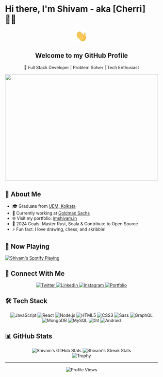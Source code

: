 # Hi there, I'm Shivam - aka [Cherri] 👨‍💻

<div align="center">
  <img src="https://raw.githubusercontent.com/kshivam654/kshivam654/master/hello.gif" width="40px" />
  <h2>Welcome to my GitHub Profile</h2>
  <p>🚀 Full Stack Developer | Problem Solver | Tech Enthusiast</p>
</div>

<div align="center">
  <img src="https://i.ibb.co/XLnnHQ6/0-IM0ufba-Lrfx-TTSis.jpg" width="100%" height="350">
</div>

## 🌟 About Me

- 🎓 Graduate from [UEM, Kolkata][col_website]
- 💼 Currently working at [Goldman Sachs][company_website]
- 🌐 Visit my portfolio: [imshivam.in](https://imshivam.in)
- 🎯 2024 Goals: Master Rust, Scala & Contribute to Open Source
- ⚡ Fun fact: I love drawing, chess, and skribble!

## 🎵 Now Playing
[<img src="https://now-playing-codestackr.vercel.app/api/spotify-playing" alt="Shivam's Spotify Playing" width="350" />](https://open.spotify.com/user/31eogptf35hf6vlulemq3omdlyda?si=5MZ8MOpySzyh7COub-nG6w)

## 🤝 Connect With Me

<div align="center">
  <a href="https://twitter.com/kshivam654">
    <img src="https://img.shields.io/badge/Twitter-1DA1F2?style=for-the-badge&logo=twitter&logoColor=white" alt="Twitter"/>
  </a>
  <a href="https://www.linkedin.com/in/shivam-sharma-855589160/">
    <img src="https://img.shields.io/badge/LinkedIn-0077B5?style=for-the-badge&logo=linkedin&logoColor=white" alt="LinkedIn"/>
  </a>
  <a href="https://www.instagram.com/they_named_shivam/">
    <img src="https://img.shields.io/badge/Instagram-E4405F?style=for-the-badge&logo=instagram&logoColor=white" alt="Instagram"/>
  </a>
  <a href="https://imshivam.in">
    <img src="https://img.shields.io/badge/Portfolio-FF6B6B?style=for-the-badge&logo=firefox&logoColor=white" alt="Portfolio"/>
  </a>
</div>

## 🛠️ Tech Stack

<div align="center">
  <img src="https://img.shields.io/badge/JavaScript-F7DF1E?style=for-the-badge&logo=javascript&logoColor=black" alt="JavaScript"/>
  <img src="https://img.shields.io/badge/React-61DAFB?style=for-the-badge&logo=react&logoColor=black" alt="React"/>
  <img src="https://img.shields.io/badge/Node.js-339933?style=for-the-badge&logo=node.js&logoColor=white" alt="Node.js"/>
  <img src="https://img.shields.io/badge/HTML5-E34F26?style=for-the-badge&logo=html5&logoColor=white" alt="HTML5"/>
  <img src="https://img.shields.io/badge/CSS3-1572B6?style=for-the-badge&logo=css3&logoColor=white" alt="CSS3"/>
  <img src="https://img.shields.io/badge/Sass-CC6699?style=for-the-badge&logo=sass&logoColor=white" alt="Sass"/>
  <img src="https://img.shields.io/badge/GraphQL-E10098?style=for-the-badge&logo=graphql&logoColor=white" alt="GraphQL"/>
  <img src="https://img.shields.io/badge/MongoDB-4EA94B?style=for-the-badge&logo=mongodb&logoColor=white" alt="MongoDB"/>
  <img src="https://img.shields.io/badge/MySQL-4479A1?style=for-the-badge&logo=mysql&logoColor=white" alt="MySQL"/>
  <img src="https://img.shields.io/badge/Git-F05032?style=for-the-badge&logo=git&logoColor=white" alt="Git"/>
  <img src="https://img.shields.io/badge/Android-3DDC84?style=for-the-badge&logo=android&logoColor=white" alt="Android"/>
</div>

## 📊 GitHub Stats

<div align="center">
  <img src="https://github-readme-stats.vercel.app/api?username=kshivam654&show_icons=true&theme=radical&hide_border=true" alt="Shivam's GitHub Stats" />
  <img src="https://github-readme-streak-stats.herokuapp.com/?user=kshivam654&theme=radical&hide_border=true" alt="Shivam's Streak Stats" />
</div>

<div align="center">
  <img src="https://github-profile-trophy.vercel.app/?username=kshivam654&theme=radical&no-frame=true&column=7&margin-w=15&margin-h=15" alt="Trophy" />
</div>

---

<div align="center">
  <img src="https://komarev.com/ghpvc/?username=kshivam654&color=blueviolet&style=flat-square&label=PROFILE+VIEWS" alt="Profile Views" />
</div>

[col_website]: https://uem.edu.in/uem-kolkata/#
[company_website]: https://www.gs.com/
